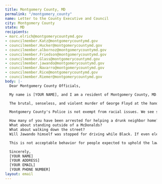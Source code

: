 ```yaml
---
title: Montgomery County, MD
permalink: "/montgomery_county"
name: Letter to the County Executive and Council
city: Montgomery County
state: MD
recipients:
- marc.elrich@montgomerycountymd.gov
- councilmember.Katz@montgomerycountymd.gov
- councilmember.Hucker@montgomerycountymd.gov
- councilmember.albornoz@montgomerycountymd.gov
- councilmember.Friedson@montgomerycountymd.gov
- councilmember.Glass@montgomerycountymd.gov
- councilmember.jawando@montgomerycountymd.gov
- councilmember.Navarro@montgomerycountymd.gov
- councilmember.Rice@montgomerycountymd.gov
- councilmember.Riemer@montgomerycountymd.gov
body: |-
  Dear Montgomery County Officials,

  My name is [YOUR NAME], and I am a resident of Montgomery County, MD. This past week, our nation has been gripped by protests calling for rapid and meaningful change with regard to police behavior, an end to racism and anti-Blackness, and immediate reform in how Black people are treated in America. Our county has been at the forefront of much of this action.

  The brutal, senseless, and violent murder of George Floyd at the hands of police officers derelict in their duties to protect and serve is deeply disturbing. We, as a nation, are in need of a drastic overhaul in policing. Systems of oppression must be undone, and reallocating much of the budget for the MPD to programs and city-led initiatives that support education, rehabilitation, public health, and community-oriented initiatives is a goal that must be achieved.

  Montgomery County's Police is not exempt from racial issues. We see story after story of Black people being harassed, searched and arrested for simply being Black.

  How many of you have been arrested for helping a drunk neighbor home?
  What about standing outside of a McDonalds?
  What about walking down the street?
  Will Jawando himself was stopped for driving while Black. If even elected officials are not safe from this treatment, how can the average person have any sense of safety and trust in the police?

  This is not acceptable behavior for people expected to uphold the law and keep all members of the community safe. There are consequences to actions. Even if you wear a badge.

  Sincerely,
  [YOUR NAME]
  [YOUR ADDRESS]
  [YOUR EMAIL]
  [YOUR PHONE NUMBER]
layout: email
---
```


